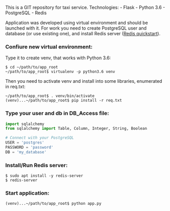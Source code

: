 

This is a GIT repository for taxi service.
Technologies:
	- Flask
	- Python 3.6
	- PostgreSQL
	- Redis

Application was developed using virtual environment and should be launched with it. For work you need to create PostgreSQL user and database (or use existing one), and install Redis server ([Redis quickstart](https://redis.io/topics/quickstart)).


### Confiure new virtual environment:
Type it to create venv, that works with Python 3.6:
```
$ cd ~/path/to/app_root
~/path/to/app_root$ virtualenv -p python3.6 venv
```

Then you need to activate venv and install into some libraries, enumerated in req.txt:
```
~/path/to/app_root$ . venv/bin/activate
(venv)...~/path/to/app_root$ pip install -r req.txt
```


### Type your user and db in DB_Access file:
```python
import sqlalchemy
from sqlalchemy import Table, Column, Integer, String, Boolean

# Connect with your PostgreSQL
USER = 'postgres'
PASSWORD = 'password'
DB = 'my_database'
```

### Install/Run Redis server:
```
$ sudo apt install -y redis-server
$ redis-server
```

### Start application:
```
(venv)...~/path/to/app_root$ python app.py
```

